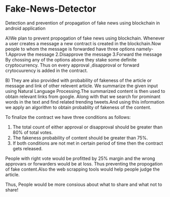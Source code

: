 # Fake-News-Detector
Detection and prevention of propagation of fake news using blockchain in android application

A)We plan to prevent propogation of fake news using blockchain.
Whenever a user creates a message a new contract is created in the blockchain.Now people to whom the message is forwarded have three options namely-
1.Approve the message
2.Disapprove the message
3.Forward the message
By chossing any of the options above they stake some definite cryptocurrency. Thus on every approval ,disapproval or forward crytocuurency is added in the contract.

B) They are also provided with probability of fakeness of the article or message and link of other relevent article.
We summarize the given input using Natural Language Processing.The summarized content is then used to obtain relevant links from google.
Along with that we search for prominant words in the text and find related trending tweets.And using this information we apply an algorithm to obtain probablity of fakeness of the content.

To finalize the contract we have three conditions as follows:
1. The total count of either approval or disapproval should be greater than 80% of total votes.
2. The fakeness probability of content should be greater than 75%.
3. If both conditions are not met in certain period of time then the contract gets released.

People with right vote would be profitted by 25% margin and the wrong approvars or forwarders would be at loss. Thus preventing the propogation of fake content.Also the web scrapping tools would help people judge the article.

Thus, People would be more consious about what to share and what not to share!
